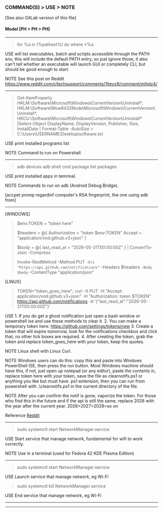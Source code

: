 ### COMMAND(S) > USE > NOTE

[See also GitLab version of this file]

#### Model [PH > PH > PH]

----

> for %a in (%pathext%) do where *%a

USE will list executables, batch and scripts accessible through the PATH env, this will include the default PATH entry, so just ignore those, it also can't tell whether an executable will launch GUI or completely CLI, but should be good enough to start.

NOTE See this post on Reddit https://www.reddit.com/r/techsupport/comments/1jteyx9/comment/mltqlz4/

----

> Get-ItemProperty HKLM:\Software\Microsoft\Windows\CurrentVersion\Uninstall\*, HKLM:\Software\Wow6432Node\Microsoft\Windows\CurrentVersion\Uninstall\*, HKCU:\Software\Microsoft\Windows\CurrentVersion\Uninstall\* |Select-Object DisplayName, DisplayVersion, Publisher, Size, InstallDate | Format-Table -AutoSize > C:\Users\USERNAME\Desktop\software.txt

USE print installed programs list

NOTE Command to run on Powershall

----

> adb devices
> adb shell cmd package list packages   

USE print installed apps in temrinal.

NOTE Commands to run on adb (Android Debug Bridge). 

[accpet promp regardinf computer's RSA fingerprint, the one using adb from]

----

[WINDOWS]
> $env:TOKEN  = "token here"
>
> $headers = @{
>    Authorization = "token $env:TOKEN"
>    Accept        = "application/vnd.github.v3+json"
>}
>
>$body = @{ last_read_at = "2026-05-31T00:00:00Z" } | ConvertTo-Json -Compress
>
>Invoke-RestMethod -Method PUT `
>    -Uri "https://api.github.com/notifications" `
>    -Headers $headers `
>    -Body $body `
>    -ContentType "application/json"

[LINUX]
> TOKEN="token_goes_here"; curl -X PUT -H "Accept: application/vnd.github.v3+json" -H "Authorization: token $TOKEN" https://api.github.com/notifications -d '{"last_read_at":"2026-05-31T00:00:00Z"}'

USE 1. If you do get a ghost notification just open a bash window or powershell ise and use these methods to clear it.
    2. You can make a temporary token here: https://github.com/settings/tokens/new
    3. Create a token that will expire tomorrow, look for the notifications checkbox and click that, no other tick boxes are required.
    4. After creating the token, grab the token and replace token_goes_here with your token, keep the quotes.

NOTE Linux shell with Linux Curl.

NOTE Windows users can do this: copy this and paste into Windows PowerShell ISE, then press the run button. Most Windows machine should have this, if not, just open up notepad (or any editor), paste the contents in, replace token here with your token, save the file as clearnotifs.ps1 or anything you like but must have .ps1 extension, then you can run from powershell with .\clearnotifs.ps1 in the current directory of the file.

NOTE After you can confirm the notif is gone, vaporize the token.
     For those who find this in the future and if the api is still the same, replace 2026 with the year after the current year. 2026>2027>2028>so on

Reference [Reddit](https://www.reddit.com/r/github/comments/1npc0kw/in_recent_phishing_wave_a_ton_of_people_will_have/)

----

> sudo systemctl start NetworkManager.service

USE Start service that manage network, fundamental for wifi to work correctly.  

NOTE Use in a terminal (used for Fedora 42 KDE Plasma Edition)

-----

> sudo systemctl start NetworkManager.service

USE Launch service that manage network, eg Wi-Fi

> sudo systemctl kill NetworkManager.service

USE End service that manage network, eg Wi-Fi

----




-----


> >  >




























































































































































